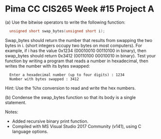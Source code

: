 # Pima CC CIS265 Week #15 Project A

(a) Use the bitwise operators to write the following function:
```C
  unsigned short swap_bytes(unsigned short i);
```
Swap_bytes should return the number that results from swapping the two bytes in i. (short integers occupy two bytes on most computers). For example, if i has the value 0x1234 (00010010 00110100 in binary), then swap_bytes should return 0x3412 (00110100 00010010 in binary). Test your function by writing a program that reads a number in hexadecimal, then writes the number with its bytes swapped:
```Text
  Enter a hexadecimal number (up to four digits) : 1234
  Number with bytes swapped : 3412
```
Hint: Use the %hx conversion to read and write the hex numbers.

(b) Condense the swap_bytes function so that its body is a single statement.

Notes:
* Added recursive binary print function. 
* Compiled with MS Visual Studio 2017 Community (v141), using C language options.
